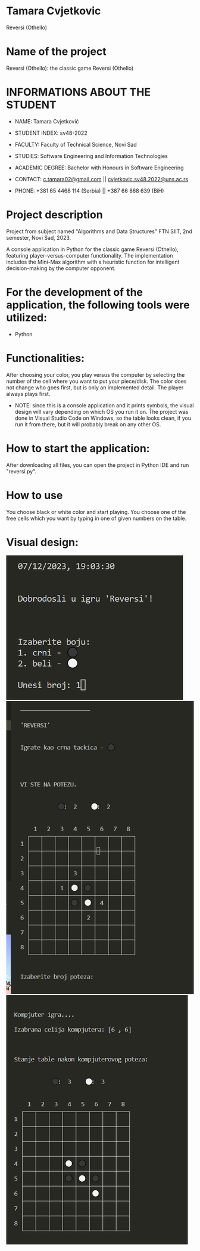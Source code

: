 # Tamara Cvjetkovic


Reversi (Othello)


# Name of the project
Reversi (Othello): the classic game Reversi (Othello)


# INFORMATIONS ABOUT THE STUDENT
- NAME: Tamara Cvjetković
- STUDENT INDEX: sv48-2022
- FACULTY: Faculty of Technical Science, Novi Sad
- STUDIES: Software Engineering and Information Technologies 
- ACADEMIC DEGREE: Bachelor with Honours in Software Engineering

- CONTACT: c.tamara02@gmail.com || cvjetkovic.sv48.2022@uns.ac.rs
- PHONE: +381 65 4468 114 (Serbia) || +387 66 868 639 (BiH)


# Project description
Project from subject named "Algorithms and Data Structures"
FTN SIIT, 2nd semester, Novi Sad, 2023.

A console application in Python for the classic game Reversi (Othello), featuring player-versus-computer functionality. The implementation includes the Mini-Max algorithm with a heuristic function for intelligent decision-making by the computer opponent.


# For the development of the application, the following tools were utilized:
- Python


# Functionalities:
After choosing your color, you play versus the computer by selecting the number of the cell where you want to put your piece/disk. The color does not change who goes first, but is only an implemented detail. The player always plays first.

* NOTE: since this is a console application and it prints symbols, the visual design will vary depending on which OS you run it on. The project was done in Visual Studio Code on Windows, so the table looks clean, if you run it from there, but it will probably break on any other OS.


# How to start the application:
After downloading all files, you can open the project in Python IDE and run "reversi.py".


# How to use
You choose black or white color and start playing. You choose one of the free cells which you want by typing in one of given numbers on the table.


# Visual design:
![Screenshot](screenshot1.png)
![Screenshot](screenshot2.png)
![Screenshot](screenshot3.png)
